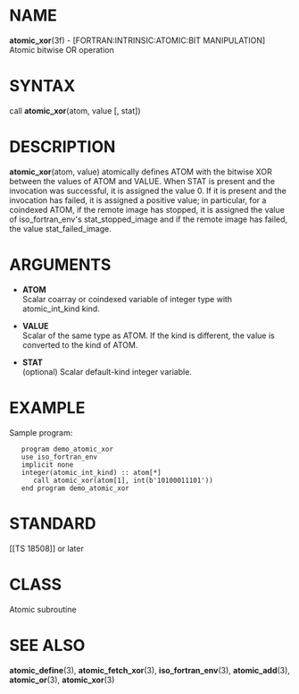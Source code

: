 # NAME

**atomic\_xor**(3f) - \[FORTRAN:INTRINSIC:ATOMIC:BIT MANIPULATION\]
Atomic bitwise OR operation

# SYNTAX

call **atomic\_xor**(atom, value \[, stat\])

# DESCRIPTION

**atomic\_xor**(atom, value) atomically defines ATOM with the bitwise
XOR between the values of ATOM and VALUE. When STAT is present and the
invocation was successful, it is assigned the value 0. If it is present
and the invocation has failed, it is assigned a positive value; in
particular, for a coindexed ATOM, if the remote image has stopped, it is
assigned the value of iso\_fortran\_env's stat\_stopped\_image and if
the remote image has failed, the value stat\_failed\_image.

# ARGUMENTS

  - **ATOM**  
    Scalar coarray or coindexed variable of integer type with
    atomic\_int\_kind kind.

  - **VALUE**  
    Scalar of the same type as ATOM. If the kind is different, the value
    is converted to the kind of ATOM.

  - **STAT**  
    (optional) Scalar default-kind integer variable.

# EXAMPLE

Sample program:

``` 
   program demo_atomic_xor
   use iso_fortran_env
   implicit none
   integer(atomic_int_kind) :: atom[*]
      call atomic_xor(atom[1], int(b'10100011101'))
   end program demo_atomic_xor
```

# STANDARD

\[\[TS 18508\]\] or later

# CLASS

Atomic subroutine

# SEE ALSO

**atomic\_define**(3), **atomic\_fetch\_xor**(3),
**iso\_fortran\_env**(3), **atomic\_add**(3), **atomic\_or**(3),
**atomic\_xor**(3)

